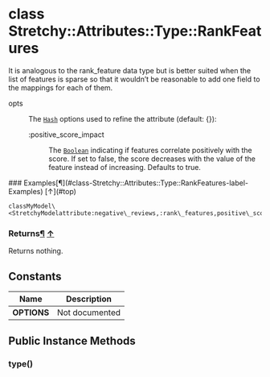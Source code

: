 # class Stretchy::Attributes::Type::RankFeatures [](#class-Stretchy::Attributes::Type::RankFeatures) [](#top)
It is analogous to the rank\_feature data type but is better suited when the list of features is sparse so that it wouldn’t be reasonable to add one field to the mappings for each of them.

<dl class="rdoc-list note-list">
<dt>opts
</dt>
<dd>
<p>The <a href="Hash.html"><code>Hash</code></a> options used to refine the attribute (default: {}):</p>
<dl class="rdoc-list note-list">
<dt>:positive_score_impact
</dt>
<dd>
<p>The <a href="Boolean.html"><code>Boolean</code></a> indicating if features correlate positively with the score. If set to false, the score decreases with the value of the feature instead of increasing. Defaults to true.</p>
</dd>
</dl>
</dd>
</dl>
### Examples[¶](#class-Stretchy::Attributes::Type::RankFeatures-label-Examples) [↑](#top)

```
classMyModel\<StretchyModelattribute:negative\_reviews,:rank\_features,positive\_score\_impact:falseend
```

### Returns[¶](#class-Stretchy::Attributes::Type::RankFeatures-label-Returns) [↑](#top)

Returns nothing.

 ## Constants
 | Name | Description |
 | ---- | ----------- |
 | **OPTIONS[](#OPTIONS)** | Not documented |
 ## Public Instance Methods
 ### type() [](#method-i-type)
 